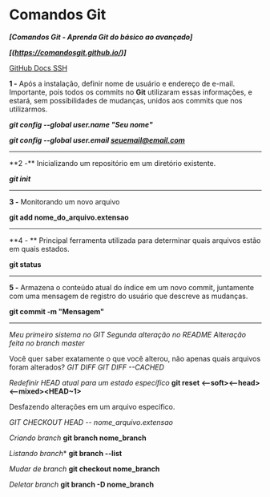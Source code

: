 # **Comandos Git**

***[Comandos Git - Aprenda Git do básico ao avançado]***

***[(https://comandosgit.github.io/)]***

<a href="https://docs.github.com/pt/github/authenticating-to-github/connecting-to-github-with-ssh/generating-a-new-ssh-key-and-adding-it-to-the-ssh-agent">GitHub Docs SSH</a>

**1 -** Após a instalação, definir nome de usuário e endereço de e-mail. Importante, pois todos os commits no **Git** utilizaram essas informações, e estará, sem possibilidades de mudanças, unidos aos commits que nos utilizarmos.

***git config --global user.name "Seu nome"***

***git config --global user.email seuemail@email.com***

<hr>
**2 -** Inicializando um repositório em um diretório existente.

***git init***

<hr>

**3 -** Monitorando um novo arquivo

**git add nome_do_arquivo.extensao**

<hr>

**4 - ** Principal ferramenta utilizada para determinar quais arquivos estão em quais estados.

**git status**

<hr>

**5 -** Armazena o conteúdo atual do índice em um novo commit, juntamente com uma mensagem de registro do usuário que descreve as mudanças.

__git commit -m "Mensagem"__



<hr>

*Meu primeiro sistema no GIT*
*Segunda alteração no README*
*Alteração feita no branch master*

 Você quer saber exatamente o que você alterou, não apenas quais arquivos foram alterados?
*GIT DIFF*
*GIT DIFF --CACHED*

*Redefinir HEAD atual para um estado específico*
**git reset <--soft><--head><--mixed><HEAD~1>** 

Desfazendo alterações em um arquivo específico.

*GIT CHECKOUT HEAD -- nome_arquivo.extensao*

*Criando branch*
**git branch nome_branch**

*Listando branch**
**git branch --list**

*Mudar de branch*
**git checkout nome_branch**

*Deletar branch*
**git branch -D nome_branch**

































































